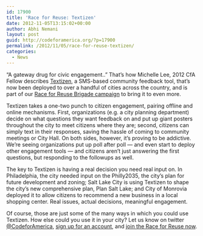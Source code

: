 ```yaml
---
id: 17900
title: 'Race for Reuse: Textizen'
date: 2012-11-05T13:15:02+00:00
author: Abhi Nemani
layout: post
guid: http://codeforamerica.org/?p=17900
permalink: /2012/11/05/race-for-reuse-textizen/
categories:
  - News
---
```

[<img alt="" src="http://o1.aolcdn.com/dims-shared/dims3/PATCH/resize/600x450/http://hss-prod.hss.aol.com/hss/storage/patch/c2bb074263f819b6995ef2a24aa19b2a" title="Textizen" class="alignright" />](http://c4a.me/cfa-r4r)&#8220;A gateway drug for civic engagement..&#8221; That&#8217;s how Michelle Lee, 2012 CfA Fellow describes [Textizen](http://textizen.com), a SMS-based community feedback tool, that&#8217;s now been deployed to over a handful of cities across the country, and is part of our [Race for Reuse Brigade campaign](http://c4a.me/cfa-r4r) to bring it to even more. 

Textizen takes a one-two punch to citizen engagement, pairing offline and online mechanisms. First, organizations (e.g. a city planning department) decide on what questions they want feedback on and put up giant posters throughout the city to meet citizens where they are; second, citizens can simply text in their responses, saving the hassle of coming to community meetings or City Hall. On both sides, however, it&#8217;s proving to be addictive. We&#8217;re seeing organizations put up poll after poll &#8212; and even start to deploy other engagement tools &#8212; and citizens aren&#8217;t just answering the first questions, but responding to the followups as well.

The key to Textizen is having a real decision you need real input on. In Philadelphia, the city needed input on the Philly2035, the city&#8217;s plan for future development and zoning; Salt Lake City is using Textizen to shape the city’s new comprehensive plan, Plan Salt Lake; and City of Monrovia deployed it to allow citizens to recommend a new business in a local shopping center. Real issues, actual decisions, meaningful engagement.

Of course, those are just some of the many ways in which you could use Textizen. How else could you use it in your city? Let us know on twitter [@CodeforAmerica](http://twitter.com/codeforamerica), [sign up for an account](http://textizen.com), and [join the Race for Reuse now](http://c4a.me/cfa-r4r).